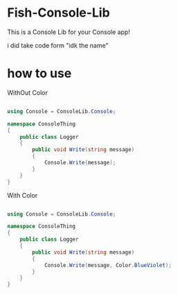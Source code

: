 # Fish-Console-Lib
This is a Console Lib for your Console app!

i did take code form "idk the name"

# how to use

WithOut Color 
```c#

using Console = ConsoleLib.Console;

namespace ConsoleThing
{
    public class Logger
    {
        public void Write(string message)
        {
            Console.Write(message);
        }
    }
}

```

With Color 
```c#

using Console = ConsoleLib.Console;

namespace ConsoleThing
{
    public class Logger
    {
        public void Write(string message)
        {
            Console.Write(message, Color.BlueViolet);
        }
    }
}

```
